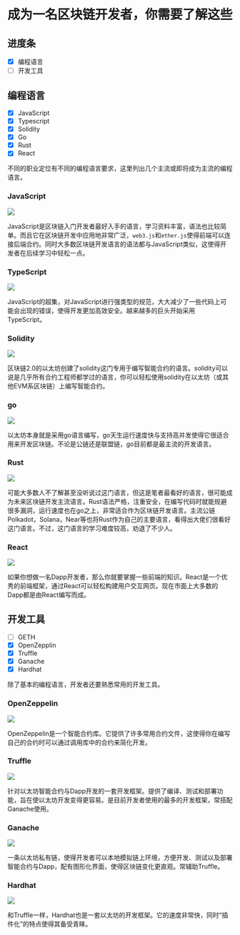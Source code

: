 # 成为一名区块链开发者，你需要了解这些

## 进度条

- [x] 编程语言
- [ ] 开发工具

## 编程语言

- [x] JavaScript
- [x] Typescript
- [x] Solidity
- [x] Go
- [x] Rust
- [x] React

不同的职业定位有不同的编程语言要求，这里列出几个主流或即将成为主流的编程语言。

### JavaScript

![](IMG/javascript.png)

JavaScript是区块链入门开发者最好入手的语言，学习资料丰富，语法也比较简单。而且它在区块链开发中应用地非常广泛，`web3.js`和`ether.js`使得前端可以连接后端合约。同时大多数区块链开发语言的语法都与JavaScript类似，这使得开发者在后续学习中轻松一点。

### TypeScript

![](IMG/typescript.png)

JavaScript的超集，对JavaScript进行强类型的规范，大大减少了一些代码上可能会出现的错误，使得开发更加高效安全。越来越多的巨头开始采用TypeScript。

### Solidity

![](IMG/solidity.png)

区块链2.0的以太坊创建了solidity这门专用于编写智能合约的语言。solidity可以说是几乎所有合约工程师都学过的语言，你可以轻松使用solidity在以太坊（或其他EVM系区块链）上编写智能合约。

### go

![](IMG/golang.png)

以太坊本身就是采用go语言编写，go天生运行速度快与支持高并发使得它很适合用来开发区块链。不论是公链还是联盟链，go目前都是最主流的开发语言。

### Rust

![](IMG/rust.jpg)

可能大多数人不了解甚至没听说过这门语言，但这是笔者最看好的语言，很可能成为未来区块链开发主流语言。Rust语法严格，注重安全，在编写代码时就能规避很多漏洞，运行速度也在go之上，非常适合作为区块链开发语言。主流公链Polkadot，Solana，Near等也将Rust作为自己的主要语言，看得出大佬们很看好这门语言。不过，这门语言的学习难度较高，劝退了不少人。

### React

![](IMG/react.png)

如果你想做一名Dapp开发者，那么你就要掌握一些前端的知识。React是一个优秀的前端框架，通过React可以轻松构建用户交互网页。现在市面上大多数的Dapp都是由React编写而成。

## 开发工具

- [ ] GETH
- [x] OpenZepplin
- [x] Truffle
- [x] Ganache
- [x] Hardhat

除了基本的编程语言，开发者还要熟悉常用的开发工具。

### OpenZeppelin

![](IMG/OpenZeppelin.png)

OpenZeppelin是一个智能合约库。它提供了许多常用合约文件，这使得你在编写自己的合约时可以通过调用库中的合约来简化开发。

### Truffle

![](IMG/truffle.png)

针对以太坊智能合约与Dapp开发的一套开发框架。提供了编译、测试和部署功能，旨在使以太坊开发变得更容易。是目前开发者使用的最多的开发框架，常搭配Ganache使用。

### Ganache

![](IMG/ganache.jpg)

一条以太坊私有链，使得开发者可以本地模拟链上环境，方便开发、测试以及部署智能合约与Dapp，配有图形化界面，使得区块链变化更直观。常辅助Truffle。

### Hardhat

![](IMG/hardhat.png)

和Truffle一样，Hardhat也是一套以太坊的开发框架。它的速度非常快，同时“插件化”的特点使得其备受青睐。